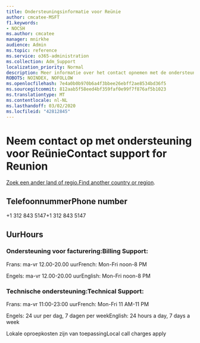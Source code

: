 ```yaml
---
title: Ondersteuningsinformatie voor Reünie
author: cmcatee-MSFT
f1.keywords:
- NOCSH
ms.author: cmcatee
manager: mnirkhe
audience: Admin
ms.topic: reference
ms.service: o365-administration
ms.collection: Adm_Support
localization_priority: Normal
description: Meer informatie over het contact opnemen met de ondersteuning van uw land of regio.
ROBOTS: NOINDEX, NOFOLLOW
ms.openlocfilehash: 7e4a0b0b970b6a4f3bbee26ebff2ae8534bd36f5
ms.sourcegitcommit: 812aab5f58eed4bf359faf0e99f7f876af5b1023
ms.translationtype: MT
ms.contentlocale: nl-NL
ms.lasthandoff: 03/02/2020
ms.locfileid: "42812845"
---
```

# <a name="contact-support-for-reunion"></a><span data-ttu-id="aecf9-103">Neem contact op met ondersteuning voor Reünie</span><span class="sxs-lookup"><span data-stu-id="aecf9-103">Contact support for Reunion</span></span>

<span data-ttu-id="aecf9-104">[Zoek een ander land of regio.](../contact-support-for-business-products.md)</span><span class="sxs-lookup"><span data-stu-id="aecf9-104">[Find another country or region](../contact-support-for-business-products.md).</span></span>

## <a name="phone-number"></a><span data-ttu-id="aecf9-105">Telefoonnummer</span><span class="sxs-lookup"><span data-stu-id="aecf9-105">Phone number</span></span>
<span data-ttu-id="aecf9-106">+1 312 843 5147</span><span class="sxs-lookup"><span data-stu-id="aecf9-106">+1 312 843 5147</span></span>

## <a name="hours"></a><span data-ttu-id="aecf9-107">Uur</span><span class="sxs-lookup"><span data-stu-id="aecf9-107">Hours</span></span>
### <a name="billing-support"></a><span data-ttu-id="aecf9-108">Ondersteuning voor facturering:</span><span class="sxs-lookup"><span data-stu-id="aecf9-108">Billing Support:</span></span>

<span data-ttu-id="aecf9-109">Frans: ma-vr 12.00-20.00 uur</span><span class="sxs-lookup"><span data-stu-id="aecf9-109">French: Mon-Fri noon-8 PM</span></span>

<span data-ttu-id="aecf9-110">Engels: ma-vr 12.00-20.00 uur</span><span class="sxs-lookup"><span data-stu-id="aecf9-110">English: Mon-Fri noon-8 PM</span></span>

### <a name="technical-support"></a><span data-ttu-id="aecf9-111">Technische ondersteuning:</span><span class="sxs-lookup"><span data-stu-id="aecf9-111">Technical Support:</span></span>

<span data-ttu-id="aecf9-112">Frans: ma-vr 11:00-23:00 uur</span><span class="sxs-lookup"><span data-stu-id="aecf9-112">French: Mon-Fri 11 AM-11 PM</span></span>

<span data-ttu-id="aecf9-113">Engels: 24 uur per dag, 7 dagen per week</span><span class="sxs-lookup"><span data-stu-id="aecf9-113">English: 24 hours a day, 7 days a week</span></span>

<span data-ttu-id="aecf9-114">Lokale oproepkosten zijn van toepassing</span><span class="sxs-lookup"><span data-stu-id="aecf9-114">Local call charges apply</span></span>
